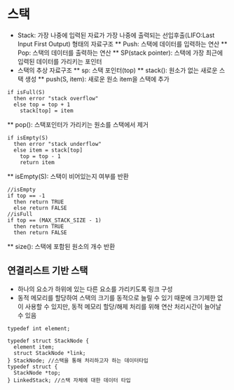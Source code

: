 # 스택
* Stack: 가장 나중에 입력된 자료가 가장 나중에 출력되는 선입후출(LIFO:Last Input First Output) 형태의 자료구조
** Push: 스택에 데이터를 입력하는 연산
** Pop: 스택의 데이터를 출력하는 연산
** SP(stack pointer): 스택에 가장 최근에 입력된 데이터를 가리키는 포인터
* 스택의 추상 자료구조
** sp: 스택 포인터(top)
** stack(): 원소가 없는 새로운 스택 생성
** push(S, item): 새로운 원소 item을 스택에 추가
```
if isFull(S)
  then error "stack overflow"
  else top = top + 1
    stack[top] = item
```
** pop(): 스택포인터가 가리키는 원소를 스택에서 제거
```
if isEmpty(S)
  then error "stack underflow"
  else item = stack[top]
    top = top - 1
    return item
```
** isEmpty(S): 스택이 비어있는지 여부를 반환
```
//isEmpty
if top == -1
  then return TRUE
  else return FALSE
//isFull
if top == (MAX_STACK_SIZE - 1)
  then return TRUE
  then return FALSE
```
** size(): 스택에 포함된 원소의 개수 반환
## 연결리스트 기반 스택
* 하나의 요소가 하위에 있는 다른 요소를 가리키도록 링크 구성
* 동적 메모리를 할당하여 스택의 크기를 동적으로 늘릴 수 있기 때문에 크기제한 없이 사용할 수 있지만,
동적 메모리 할당/해제 처리를 위해 연산 처리시간이 늘어날 수 있음 
```
typedef int element;

typedef struct StackNode {
  element item;
  struct StackNode *link;
} StackNode; //스택을 통해 처리하고자 하는 데이터타입
typedef struct {
  StackNode *top;
} LinkedStack; //스택 자체에 대한 데이터 타입
```
